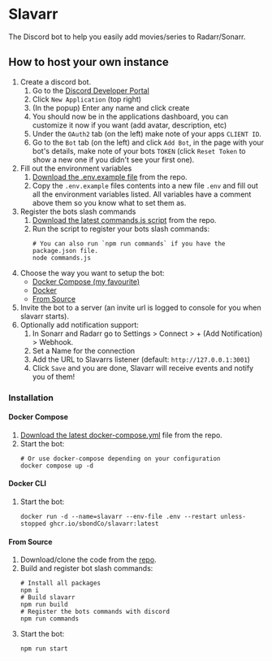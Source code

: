 # Slavarr

The Discord bot to help you easily add movies/series to Radarr/Sonarr.

## How to host your own instance

1. Create a discord bot.
   1. Go to the [Discord Developer Portal](https://discord.com/developers/applications/)
   2. Click `New Application` (top right)
   3. (In the popup) Enter any name and click create
   4. You should now be in the applications dashboard, you can customize it now if you want (add avatar, description, etc)
   5. Under the `OAuth2` tab (on the left) make note of your apps `CLIENT ID`.
   6. Go to the `Bot` tab (on the left) and click `Add Bot`, in the page with your bot's details, make note of your bots `TOKEN` (click `Reset Token` to show a new one if you didn't see your first one).
2. Fill out the environment variables
   1. [Download the .env.example file](https://raw.githubusercontent.com/sbondCo/Slavarr/master/.env.example) from the repo.
   2. Copy the `.env.example` files contents into a new file `.env` and fill out all the environment variables listed. All variables have a comment above them so you know what to set them as.
3. Register the bots slash commands
   1. [Download the latest commands.js script](https://raw.githubusercontent.com/sbondCo/Slavarr/master/commands.js) from the repo.
   2. Run the script to register your bots slash commands:
      ```
      # You can also run `npm run commands` if you have the package.json file.
      node commands.js
      ```
4. Choose the way you want to setup the bot:
     - [Docker Compose (my favourite)](#docker-compose)
     - [Docker](#docker-cli)
     - [From Source](#from-source)
5. Invite the bot to a server (an invite url is logged to console for you when slavarr starts).
6. Optionally add notification support:
   1. In Sonarr and Radarr go to Settings > Connect > + (Add Notification) > Webhook.
   2. Set a Name for the connection
   3. Add the URL to Slavarrs listener (default: `http://127.0.0.1:3001`)
   4. Click `Save` and you are done, Slavarr will receive events and notify you of them!

### Installation

#### Docker Compose

1. [Download the latest docker-compose.yml](https://raw.githubusercontent.com/sbondCo/Slavarr/master/docker-compose.yml) file from the repo.
2. Start the bot:
   ```
   # Or use docker-compose depending on your configuration
   docker compose up -d
   ```

#### Docker CLI

1. Start the bot:
   ```
   docker run -d --name=slavarr --env-file .env --restart unless-stopped ghcr.io/sbondCo/slavarr:latest
   ```

#### From Source

1. Download/clone the code from the [repo](https://github.com/sbondCo/Slavarr).
2. Build and register bot slash commands:
   ```
   # Install all packages
   npm i
   # Build slavarr
   npm run build
   # Register the bots commands with discord
   npm run commands
   ```
3. Start the bot:
   ```
   npm run start
   ```
